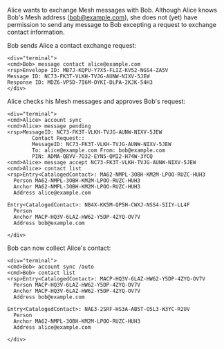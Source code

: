 
Alice wants to exchange Mesh messages with Bob. Although Alice knows Bob's Mesh address 
(bob@example.com), she does not (yet) have permission to send any message to Bob
excepting a request to exchange contact information.

Bob sends Alice a contact exchange request:


~~~~
<div="terminal">
<cmd>Bob> message contact alice@example.com
<rsp>Envelope ID: MB7J-KQPU-Y7X5-FLIZ-KV52-NGS4-ZA5V
Message ID: NC73-FK3T-VLKH-TVJG-AUNW-NIXV-5JEW
Response ID: MDZ6-VP5D-7I6M-OYKI-DLPA-2KJK-54H3
</div>
~~~~

Alice checks his Mesh messages and approves Bob's request:


~~~~
<div="terminal">
<cmd>Alice> account sync
<cmd>Alice> message pending
<rsp>MessageID: NC73-FK3T-VLKH-TVJG-AUNW-NIXV-5JEW
        Contact Request::
        MessageID: NC73-FK3T-VLKH-TVJG-AUNW-NIXV-5JEW
        To: alice@example.com From: bob@example.com
        PIN: ADMA-QBVV-7O32-EYN5-QMI2-H74W-3YCQ
<cmd>Alice> message accept NC73-FK3T-VLKH-TVJG-AUNW-NIXV-5JEW
<cmd>Alice> contact list
<rsp>Entry<CatalogedContact>: MA62-NMPL-3OBH-KM2M-LPOO-RUZC-HUH3
  Person MA62-NMPL-3OBH-KM2M-LPOO-RUZC-HUH3
  Anchor MA62-NMPL-3OBH-KM2M-LPOO-RUZC-HUH3
  Address alice@example.com

Entry<CatalogedContact>: NB4X-KK5M-QP5H-CWXJ-NSS4-SIIY-LL4F
  Person 
  Anchor MACP-HQ3V-6LAZ-HW62-Y5DP-4ZYQ-OV7V
  Address bob@example.com

</div>
~~~~

Bob can now collect Alice's contact:


~~~~
<div="terminal">
<cmd>Bob> account sync /auto
<cmd>Bob> contact list
<rsp>Entry<CatalogedContact>: MACP-HQ3V-6LAZ-HW62-Y5DP-4ZYQ-OV7V
  Person MACP-HQ3V-6LAZ-HW62-Y5DP-4ZYQ-OV7V
  Anchor MACP-HQ3V-6LAZ-HW62-Y5DP-4ZYQ-OV7V
  Address bob@example.com

Entry<CatalogedContact>: NAE3-2SRF-HS3A-AB5T-O5L3-W3YC-R2UV
  Person 
  Anchor MA62-NMPL-3OBH-KM2M-LPOO-RUZC-HUH3
  Address alice@example.com

</div>
~~~~


